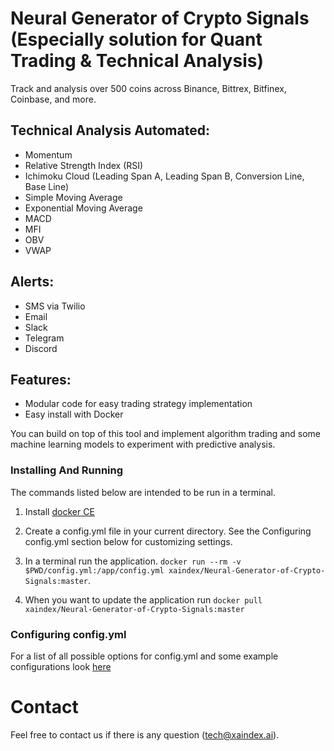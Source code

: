 # Neural Generator of Crypto Signals (Especially solution for Quant Trading & Technical Analysis)

Track and analysis over 500 coins across Binance, Bittrex, Bitfinex, Coinbase, and more. 

## Technical Analysis Automated:
* Momentum
* Relative Strength Index (RSI)
* Ichimoku Cloud (Leading Span A, Leading Span B, Conversion Line, Base Line)
* Simple Moving Average
* Exponential Moving Average
* MACD
* MFI
* OBV
* VWAP

## Alerts:
* SMS via Twilio
* Email
* Slack
* Telegram
* Discord

## Features:
* Modular code for easy trading strategy implementation
* Easy install with Docker

You can build on top of this tool and implement algorithm trading and some machine learning models to experiment with predictive analysis.

### Installing And Running
The commands listed below are intended to be run in a terminal.

1. Install [docker CE](https://docs.docker.com/install/)

1. Create a config.yml file in your current directory. See the Configuring config.yml section below for customizing settings.

1. In a terminal run the application. `docker run --rm -v $PWD/config.yml:/app/config.yml xaindex/Neural-Generator-of-Crypto-Signals:master`.

1. When you want to update the application run `docker pull xaindex/Neural-Generator-of-Crypto-Signals:master`

### Configuring config.yml

For a list of all possible options for config.yml and some example configurations look [here](docs/config.md)

# Contact
Feel free to contact us if there is any question (tech@xaindex.ai).

